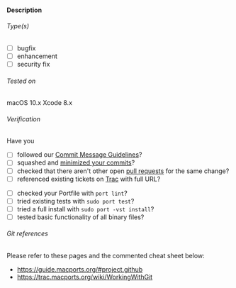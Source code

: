 #### Description

<!-- Note: it is best to make pull requests from a branch rather than from master -->

###### Type(s)
<!-- update (title contains ": U(u)pdate to"), submission (new Portfile) and CVE Identifiers are auto-detected, replace [ ] with [x] to select -->

- [ ] bugfix
- [ ] enhancement
- [ ] security fix

###### Tested on
<!-- Generate version information with this command in shell:
    echo "macOS $(sw_vers -productVersion) $(sw_vers -buildVersion)"; echo "Xcode $(xcodebuild -version | awk '{print $NF}' | tr '\n' ' ')"
-->
macOS 10.x
Xcode 8.x

###### Verification <!-- (delete not applicable items) -->
Have you

- [ ] followed our [Commit Message Guidelines](https://trac.macports.org/wiki/CommitMessages)?
- [ ] squashed and [minimized your commits](https://guide.macports.org/#project.github)?
- [ ] checked that there aren't other open [pull requests](https://github.com/macports/macports-ports/pulls) for the same change?
- [ ] referenced existing tickets on [Trac](https://trac.macports.org/wiki/Tickets) with full URL?
<!-- Please don't open a new Trac ticket if you are submitting a pull request. -->
- [ ] checked your Portfile with `port lint`?
- [ ] tried existing tests with `sudo port test`?
- [ ] tried a full install with `sudo port -vst install`?
- [ ] tested basic functionality of all binary files?

<!-- Use "skip notification" (surrounded with []) to avoid notifying maintainers -->

###### Git references
Please refer to these pages and the commented cheat sheet below:
* https://guide.macports.org/#project.github
* https://trac.macports.org/wiki/WorkingWithGit
<!-- git cheat sheet

# Setup

git config --global user.name 'Foo Barbaz'
git config --global user.email 'foo.bar.baz@email.com'

## Clone the MacPorts repo

### HTTPS
git clone https://github.com/macports/macports-ports.git
### or SSH
git clone git@github.com:macports/macports-ports.git

## Add macports/macports-ports.git as the "upstream" repo

cd macports-ports
git remote add upstream https://github.com/macports/macports-ports.git

# New PR; single port

## Reset the local master to upstream [destructive]

git checkout master
git fetch --all
git reset --hard upstream/master
git push -f origin master

## New branch off master, single port

git checkout -b myport-branch master
vi category/port/Portfile
git add category/port/Portfile
vi category/port/files/myfile
git add category/port/files/myfile
git commit
git push --set-upstream origin myport-branch
open -a Safari https://github.com/myaccount/macports-ports/pull/new/myport-branch

## PR edits; single port

git checkout myport-branch
vi category/port/Portfile
git add category/port/Portfile
git commit --amend --no-edit
git push -f origin myport-branch

# New PR; multiple ports

## Reset the local master to upstream, as above

## New branch off master, multiple ports

git checkout -b myport-branch master
vi category/port1/Portfile
git add category/port1/Portfile
git commit
vi category/port2/Portfile
git add category/port2/Portfile
git commit
...
git push --set-upstream origin myport-branch
open -a Safari https://github.com/myaccount/macports-ports/pull/new/myport-branch

## PR edits; multiple ports

git checkout myport-branch
### rebase to specific commit
#### find commit hash fffffffffffffffffffffffffffffffffffffffff
git log --graph
#### rebase to the previous commit [note the caret at the end of hash^]
git rebase --interactive fffffffffffffffffffffffffffffffffffffffff^
#### change the command on the first line from 'pick' to 'edit'
vi category/port/Portfile
git add category/port/Portfile
git commit --amend --no-edit
git rebase --continue
### edit additional specific commits as necessary
git push -f origin myport-branch

# Rebase the PR to upstream

## Reset the local master to upstream, as above

git checkout myport-branch
git pull --rebase --autostash origin master

# Troubleshooting

## Show all files modified in the local branch

git diff --name-only myport-branch $(git merge-base myport-branch master)

-->
